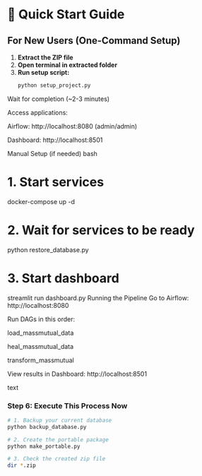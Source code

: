 # 🚀 Quick Start Guide

## For New Users (One-Command Setup)

1. **Extract the ZIP file**
2. **Open terminal in extracted folder**
3. **Run setup script:**
   ```bash
   python setup_project.py
Wait for completion (~2-3 minutes)

Access applications:

Airflow: http://localhost:8080 (admin/admin)

Dashboard: http://localhost:8501

Manual Setup (if needed)
bash
# 1. Start services
docker-compose up -d

# 2. Wait for services to be ready
python restore_database.py

# 3. Start dashboard
streamlit run dashboard.py
Running the Pipeline
Go to Airflow: http://localhost:8080

Run DAGs in this order:

load_massmutual_data

heal_massmutual_data

transform_massmutual

View results in Dashboard: http://localhost:8501

text

### **Step 6: Execute This Process Now**

```bash
# 1. Backup your current database
python backup_database.py

# 2. Create the portable package
python make_portable.py

# 3. Check the created zip file
dir *.zip
```